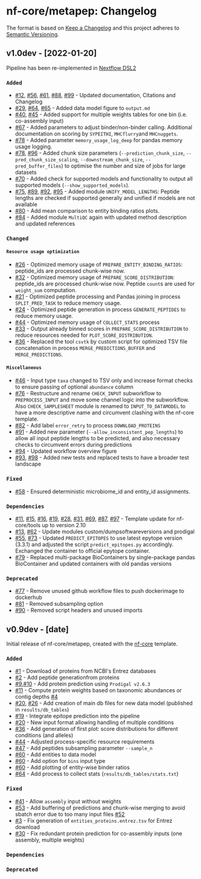 # nf-core/metapep: Changelog

The format is based on [Keep a Changelog](https://keepachangelog.com/en/1.0.0/)
and this project adheres to [Semantic Versioning](https://semver.org/spec/v2.0.0.html).

## v1.0dev - [2022-01-20]

Pipeline has been re-implemented in [Nextflow DSL2](https://www.nextflow.io/docs/latest/dsl2.html)

### `Added`

- [#12](https://github.com/nf-core/metapep/pull/12), [#56](https://github.com/nf-core/metapep/pull/56), [#61](https://github.com/nf-core/metapep/pull/61), [#88](https://github.com/nf-core/metapep/pull/88), [#99](https://github.com/nf-core/metapep/pull/99) - Updated documentation, Citations and Changelog
- [#29](https://github.com/nf-core/metapep/pull/29), [#64](https://github.com/nf-core/metapep/pull/64), [#65](https://github.com/nf-core/metapep/pull/65) - Added data model figure to `output.md`
- [#40](https://github.com/nf-core/metapep/pull/40), [#45](https://github.com/nf-core/metapep/pull/45) - Added support for multiple weights tables for one bin (i.e. co-assembly input)
- [#67](https://github.com/nf-core/metapep/pull/67) - Added parameters to adjust binder/non-binder calling. Additional documentation on scoring by `SYPEITHI`, `MHCflurry`and `MHCnuggets`.
- [#78](https://github.com/nf-core/metapep/pull/78) - Added parameter `memory_usage_log_deep` for pandas memory usage logging.
- [#78](https://github.com/nf-core/metapep/pull/78), [#96](https://github.com/nf-core/metapep/pull/96) - Added chunk size parameters (`--prediction_chunk_size`, `--pred_chunk_size_scaling`, `--downstream_chunk_size`, `--pred_buffer_files`) to optimise the number and size of jobs for large datasets
- [#70](https://github.com/nf-core/metapep/pull/70) - Added check for supported models and functionality to output all supported models (`--show_supported_models`).
- [#75](https://github.com/nf-core/metapep/pull/75), [#89](https://github.com/nf-core/metapep/pull/85), [#92](https://github.com/nf-core/metapep/pull/92), [#95](https://github.com/nf-core/metapep/pull/95) - Added module `UNIFY_MODEL_LENGTHS`: Peptide lengths are checked if supported generally and unified if models are not available
- [#80](https://github.com/nf-core/metapep/pull/80) - Add mean comparison to entity binding ratios plots.
- [#84](https://github.com/nf-core/metapep/pull/84) - Added module `MultiQC` again with updated method description and updated references

### `Changed`

#### `Resource usage optimization`
- [#26](https://github.com/nf-core/metapep/pull/26) - Optimized memory usage of `PREPARE_ENTITY_BINDING_RATIOS`: peptide_ids are processed chunk-wise now.
- [#32](https://github.com/nf-core/metapep/pull/32) - Optimized memory usage of `PREPARE_SCORE_DISTRIBUTION`: peptide_ids are processed chunk-wise now. Peptide `count`s are used for `weight_sum` computation.
- [#21](https://github.com/nf-core/metapep/pull/21) - Optimized peptide processing and Pandas joining in process `SPLIT_PRED_TASK` to reduce memory usage.
- [#24](https://github.com/nf-core/metapep/pull/24) - Optimized peptide generation in process `GENERATE_PEPTIDES` to reduce memory usage.
- [#44](https://github.com/nf-core/metapep/pull/44) - Optimized memory usage of `COLLECT_STATS` process
- [#33](https://github.com/nf-core/metapep/pull/33) - Output already binned scores in `PREPARE_SCORE_DISTRIBUTION` to reduce resources needed for `PLOT_SCORE_DISTRIBUTION`.
- [#36](https://github.com/nf-core/metapep/pull/36) - Replaced the tool `csvtk` by custom script for optimized TSV file concatenation in process `MERGE_PREDICTIONS_BUFFER` and `MERGE_PREDICTIONS`.

#### `Miscellaneous`

- [#46](https://github.com/nf-core/metapep/pull/46) - Input type `taxa` changed to TSV only and increase format checks to ensure passing of optional `abundance` column
- [#76](https://github.com/nf-core/metapep/pull/76) - Restructure and rename `CHECK_INPUT` subworkflow to `PREPROCESS_INPUT` and move some channel logic into the subworkflow. Also `CHECK_SAMPLESHEET` module is renamed to `INPUT_TO_DATAMODEL` to have a more descriptive name and circumvent clashing with the nf-core template.
- [#82](https://github.com/nf-core/metapep/pull/82) - Add label `error_retry` to process `DOWNLOAD_PROTEINS`
- [#91](https://github.com/nf-core/metapep/pull/91) - Added new parameter (`--allow_inconsistent_pep_lengths`) to allow all input peptide lengths to be predicted, and also necessary checks to circumvent errors during predictions
- [#94](https://github.com/nf-core/metapep/pull/94) - Updated workflow overview figure
- [#93](https://github.com/nf-core/metapep/pull/93), [#98](https://github.com/nf-core/metapep/pull/98) - Added new tests and replaced tests to have a broader test landscape

### `Fixed`

- [#58](https://github.com/nf-core/metapep/pull/58) - Ensured deterministic microbiome_id and entity_id assignments.

### `Dependencies`

- [#11](https://github.com/nf-core/metapep/pull/11), [#15](https://github.com/nf-core/metapep/pull/15), [#16](https://github.com/nf-core/metapep/pull/16), [#19](https://github.com/nf-core/metapep/pull/19), [#28](https://github.com/nf-core/metapep/pull/28), [#31](https://github.com/nf-core/metapep/pull/31), [#69](https://github.com/nf-core/metapep/pull/69), [#87](https://github.com/nf-core/metapep/pull/87), [#97](https://github.com/nf-core/metapep/pull/97)   - Template update for nf-core/tools up to version 2.10
- [#13](https://github.com/nf-core/metapep/pull/13), [#62](https://github.com/nf-core/metapep/pull/62) - Update modules custom/dumpsoftwareversions and prodigal
- [#55](https://github.com/nf-core/metapep/pull/55), [#73](https://github.com/nf-core/metapep/pull/73) - Updated `PREDICT_EPITOPES` to use latest epytope version (3.3.1) and adjusted the script `predict_epitopes.py` accordingly. Exchanged the container to official epytope container.
- [#79](https://github.com/nf-core/metapep/pull/79) - Replaced multi-package BioContainers by single-package pandas BioContainer and updated containers with old pandas versions

### `Deprecated`

- [#77](https://github.com/nf-core/metapep/pull/77) - Remove unused github workflow files to push dockerimage to dockerhub
- [#81](https://github.com/nf-core/metapep/pull/81) - Removed subsampling option
- [#90](https://github.com/nf-core/metapep/pull/90) - Removed script headers and unused imports

## v0.9dev - [date]

Initial release of nf-core/metapep, created with the [nf-core](https://nf-co.re/) template.

### `Added`

- [#1](https://github.com/skrakau/metapep/pull/1) - Download of proteins from NCBI's Entrez databases
- [#2](https://github.com/skrakau/metapep/pull/2) - Add peptide generationfrom proteins
- [#9](https://github.com/skrakau/metapep/pull/9),[#10](https://github.com/skrakau/metapep/pull/10) - Add protein prediction using `Prodigal v2.6.3`
- [#11](https://github.com/skrakau/metapep/pull/11) - Compute protein weights based on taxonomic abundances or contig depths [#4](https://github.com/skrakau/metapep/issues/4)
- [#20](https://github.com/skrakau/metapep/pull/20), [#26](https://github.com/skrakau/metapep/pull/26) - Add creation of main db files for new data model (published in `results/db_tables`)
- [#19](https://github.com/skrakau/metapep/pull/19) - Integrate epitope prediction into the pipeline
- [#20](https://github.com/skrakau/metapep/pull/20) - New input format allowing handling of multiple conditions
- [#36](https://github.com/skrakau/metapep/pull/36) - Add generation of first plot: score distributions for different conditions (and alleles)
- [#44](https://github.com/skrakau/metapep/pull/44) - Adjusted process-specific resource requirements
- [#47](https://github.com/skrakau/metapep/pull/47) - Add peptides subsampling parameter `--sample_n`
- [#60](https://github.com/skrakau/metapep/pull/60) - Add entities to data model
- [#60](https://github.com/skrakau/metapep/pull/60) - Add option for `bins` input type
- [#60](https://github.com/skrakau/metapep/pull/60) - Add plotting of entity-wise binder ratios
- [#64](https://github.com/skrakau/metapep/pull/64) - Add process to collect stats (`results/db_tables/stats.txt`)

### `Fixed`

- [#41](https://github.com/skrakau/metapep/pull/41) - Allow `assembly` input without weights
- [#53](https://github.com/skrakau/metapep/pull/53) - Add buffering of predictions and chunk-wise merging to avoid sbatch error due to too many input files [#52](https://github.com/skrakau/metapep/issues/52)
- [#3](https://github.com/nf-core/metapep/pull/3) - Fix generation of `entities_proteins.entrez.tsv` for Entrez download
- [#30](https://github.com/nf-core/metapep/pull/30) - Fix redundant protein prediction for co-assembly inputs (one assembly, multiple weights)

### `Dependencies`

### `Deprecated`
